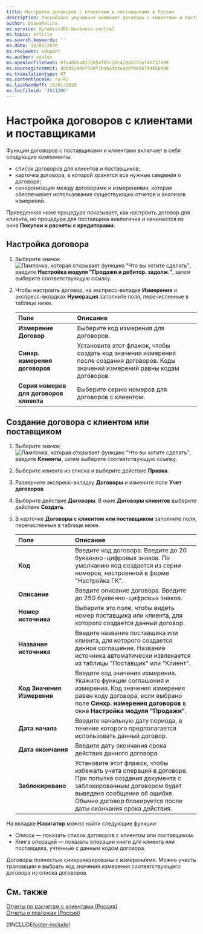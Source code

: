 ```yaml
---
title: Настройка договоров с клиентами и поставщиками в России
description: Российские улучшения включают договоры с клиентами и поставщиками.
author: DianaMalina
ms.service: dynamics365-business-central
ms.topic: article
ms.search.keywords: ''
ms.date: 10/01/2020
ms.reviewer: edupont
ms.author: soalex
ms.openlocfilehash: 0fa40dba8335854f91c28c428d2255e745f37499
ms.sourcegitcommit: ddbb5cede750df1baba4b3eab8fbed6744b5b9d6
ms.translationtype: HT
ms.contentlocale: ru-RU
ms.lasthandoff: 10/01/2020
ms.locfileid: "3921206"
---
```

# <a name="set-up-customer-and-vendor-agreements"></a>Настройка договоров с клиентами и поставщиками

Функции договоров с поставщиками и клиентами включает в себя следующие компоненты:

- список договоров для клиентов и поставщиков;
- карточка договора, в которой хранятся все нужные сведения о договоре;
- синхронизация между договорами и измерениями, которая обеспечивает использование существующих отчетов и анализов измерений.

Приведенная ниже процедура показывает, как настроить договор для клиента, но процедура для поставщика аналогична и начинается из окна **Покупки и расчеты с кредиторами**.

## <a name="to-set-up-an-agreement"></a>Настройка договора

1. Выберите значок ![Лампочка, которая открывает функцию "Что вы хотите сделать"](../../media/ui-search/search_small.png "Что вы хотите сделать"), введите **Настройка модуля "Продажи и дебитор. задолж."**, затем выберите соответствующую ссылку.

2. Чтобы настроить договор, на экспресс-вкладке **Измерения** и экспресс-вкладках **Нумерация** заполните поля, перечисленные в таблице ниже.

   | Поле                          | Описание         |
   | :----------------------------- | :------------------ |
   | **Измерение Договор**        | Выберите код измерения для договоров.             |
   | **Синхр. измерения договоров** | Установите этот флажок, чтобы создать код значения измерения после создания договоров. Коды значений измерений равны кодам договоров. |
   | **Серия номеров для договоров клиента**    | Выберите серию номеров для договоров с клиентом.        | 

## <a name="to-create-a-customer-or-vendor-agreement"></a>Создание договора с клиентом или поставщиком 

1. Выберите значок ![Лампочка, которая открывает функцию "Что вы хотите сделать"](../../media/ui-search/search_small.png "Что вы хотите сделать"), введите **Клиенты**, затем выберите соответствующую ссылку.

2. Выберите клиента из списка и выберите действие **Правка**.

3. Разверните экспресс-вкладку **Договоры** и измените поле **Учет договоров**.

4. Выберите действие **Договоры**. В окне **Договоры клиентов** выберите действие **Создать**.

5. В карточке **Договоры с клиентом или поставщиком** заполните поля, перечисленные в таблице ниже.

   | Поле                    | Описание                                                  |
   | :----------------------- | :----------------------------------------------------------- |
   | **Код**                 | Введите код договора. Введите до 20 буквенно-цифровых знаков. По умолчанию код создается из серии номеров, настроенной в форме "Настройка ГК". |
   | **Описание**          | Введите описание договора. Введите до 250 буквенно-цифровых знаков. |
   | **Номер источника**           | Выберите это поле, чтобы видеть номер поставщика или клиента, для которого создается данный договор. |
   | **Название источника**          | Введите название поставщика или клиента, для которого создается данное соглашение. Название источника автоматически извлекается из таблицы "Поставщик" или "Клиент". |
   | **Код Значения Измерения** | Введите код значения измерения. Укажите функции соглашения и измерения. Код значения измерения равен коду договора, если выбрано поле **Синхр. измерения договоров** в окне **Настройка модуля "Продажи"**. |
   | **Дата начала**        | Введите начальную дату периода, в течение которого предполагается использовать данный договор. |
   | **Дата окончания**          | Введите дату окончания срока действия данного договора.                  |
   | **Заблокировано**              | Установите этот флажок, чтобы избежать учета операций в договоре. При попытке создания документа с заблокированным договором будет выведено сообщение об ошибке. Обычно договор блокируется после даты окончания срока действия. |

На вкладке **Навигатор** можно найти следующие функции: 

- Список — показать список договоров с клиентом или поставщиком.
- Книга операций — показать операции книги для клиента или поставщика, учтенные с данным кодом договора. 

Договоры полностью синхронизированы с измерениями. Можно учесть транзакции и выбрать код значения измерения соответствующего договора из списка договоров.

## <a name="see-also"></a>См. также

[Отчеты по расчетам с клиентами (Россия)](Russian-Receivables-Reports.md)  
[Отчеты о платежах (Россия)](Russian-Payables-Reports.md)  


[!INCLUDE[footer-include](../../includes/footer-banner.md)]